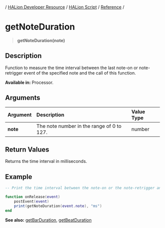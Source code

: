 / [HALion Developer Resource](../../HALion-Developer-Resource.md) / [HALion Script](./HALion-Script.md) / [Reference](./Reference.md) /

# getNoteDuration

>**getNoteDuration(note)**

## Description

Function to measure the time interval between the last note-on or note-retrigger event of the specified note and the call of this function.

**Available in:** Processor.

## Arguments

|Argument|Description|Value Type|
|:-|:-|:-|
|**note**|The note number in the range of 0 to 127.|number|

## Return Values

Returns the time interval in milliseconds.

## Example

```lua
-- Print the time interval between the note-on or the note-retrigger and the note-off.

function onRelease(event)
    postEvent(event)
    print(getNoteDuration(event.note), "ms")
end
```

**See also:** [getBarDuration](./getBarDuration.md), [getBeatDuration](./getBeatDuration.md)